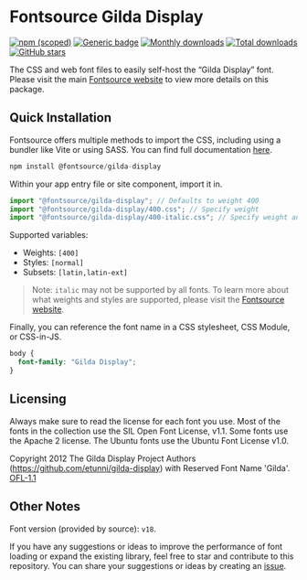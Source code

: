 # Fontsource Gilda Display

[![npm (scoped)](https://img.shields.io/npm/v/@fontsource/gilda-display?color=brightgreen)](https://www.npmjs.com/package/@fontsource/gilda-display) [![Generic badge](https://img.shields.io/badge/fontsource-passing-brightgreen)](https://github.com/fontsource/fontsource) [![Monthly downloads](https://badgen.net/npm/dm/@fontsource/gilda-display)](https://github.com/fontsource/fontsource) [![Total downloads](https://badgen.net/npm/dt/@fontsource/gilda-display)](https://github.com/fontsource/fontsource) [![GitHub stars](https://img.shields.io/github/stars/fontsource/fontsource.svg?style=social&label=Star)](https://github.com/fontsource/fontsource/stargazers)

The CSS and web font files to easily self-host the “Gilda Display” font. Please visit the main [Fontsource website](https://fontsource.org/fonts/gilda-display) to view more details on this package.

## Quick Installation

Fontsource offers multiple methods to import the CSS, including using a bundler like Vite or using SASS. You can find full documentation [here](https://fontsource.org/docs/getting-started/introduction).

```javascript
npm install @fontsource/gilda-display
```

Within your app entry file or site component, import it in.

```javascript
import "@fontsource/gilda-display"; // Defaults to weight 400
import "@fontsource/gilda-display/400.css"; // Specify weight
import "@fontsource/gilda-display/400-italic.css"; // Specify weight and style
```

Supported variables:
- Weights: `[400]`
- Styles: `[normal]`
- Subsets: `[latin,latin-ext]`

> Note: `italic` may not be supported by all fonts. To learn more about what weights and styles are supported, please visit the [Fontsource website](https://fontsource.org/fonts/gilda-display).

Finally, you can reference the font name in a CSS stylesheet, CSS Module, or CSS-in-JS.

```css
body {
  font-family: "Gilda Display";
}
```

## Licensing
Always make sure to read the license for each font you use. Most of the fonts in the collection use the SIL Open Font License, v1.1. Some fonts use the Apache 2 license. The Ubuntu fonts use the Ubuntu Font License v1.0.

Copyright 2012 The Gilda Display Project Authors (https://github.com/etunni/gilda-display) with Reserved Font Name 'Gilda'.
[OFL-1.1](http://scripts.sil.org/OFL)

## Other Notes
Font version (provided by source): `v18`.

If you have any suggestions or ideas to improve the performance of font loading or expand the existing library, feel free to star and contribute to this repository. You can share your suggestions or ideas by creating an [issue](https://github.com/fontsource/fontsource/issues).